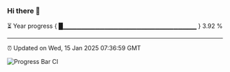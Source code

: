 ### Hi there 👋

⏳ Year progress { █▁▁▁▁▁▁▁▁▁▁▁▁▁▁▁▁▁▁▁▁▁▁▁▁▁▁▁▁▁ } 3.92 %

---

⏰ Updated on Wed, 15 Jan 2025 07:36:59 GMT

![Progress Bar CI](https://github.com/IshwaranRudhara/GIT-ACTION/workflows/Progress%20Bar%20CI/badge.svg)
